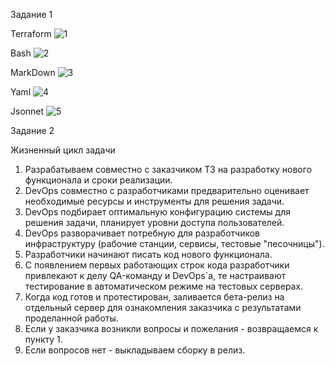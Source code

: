 Задание 1

Terraform
![1](https://user-images.githubusercontent.com/60341565/138468476-fbc6c1e7-14f5-409a-a3c1-b4d3ef7100a6.png)

Bash
![2](https://user-images.githubusercontent.com/60341565/138468650-0f8dcca1-0d0a-42c1-bd80-d8b489c2c1a0.png)

MarkDown
![3](https://user-images.githubusercontent.com/60341565/138468718-e4357661-a690-48f5-9439-ca43b25255c2.png)

Yaml
![4](https://user-images.githubusercontent.com/60341565/138468801-a0e91da0-9d98-4dd5-b3bb-b98575121810.png)

Jsonnet
![5](https://user-images.githubusercontent.com/60341565/138468873-c476677a-d972-4b78-a091-3a1a357a7740.png)

Задание 2

Жизненный цикл задачи

1. Разрабатываем совместно с заказчиком ТЗ на разработку нового функционала  и сроки реализации.
2. DevOps совместно с разработчиками предварительно оценивает необходимые ресурсы и инструменты для решения задачи.
3. DevOps подбирает оптимальную конфигурацию системы для решения задачи, планирует уровни доступа пользователей.
4. DevOps разворачивает потребную для разработчиков инфраструктуру (рабочие станции, сервисы, тестовые "песочницы").
5. Разработчики начинают писать код нового функционала.
6. С появлением первых работающих строк кода разработчики привлекают к делу QA-команду и DevOps`а, те настраивают тестирование в автоматическом режиме на тестовых серверах.
7. Когда код готов и протестирован, заливается бета-релиз на отдельный сервер для ознакомления заказчика с результатами проделанной работы.
8. Если у заказчика возникли вопросы и пожелания - возвращаемся к пункту 1.
9. Если вопросов нет - выкладываем сборку в релиз.
